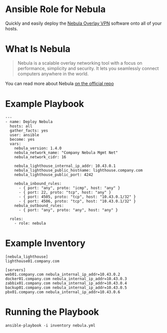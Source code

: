 # Ansible Role for Nebula

Quickly and easily deploy the [Nebula Overlay VPN](https://github.com/slackhq/nebula) software onto all of your hosts.

# What Is Nebula

> Nebula is a scalable overlay networking tool with a focus on performance, simplicity and security. It lets you seamlessly connect computers anywhere in the world.

You can read more about Nebula [on the official repo](https://github.com/slackhq/nebula)

# Example Playbook
```
---
- name: Deploy Nebula
  hosts: all
  gather_facts: yes
  user: ansible
  become: yes
  vars:
    nebula_version: 1.4.0
    nebula_network_name: "Company Nebula Mgmt Net"
    nebula_network_cidr: 16

    nebula_lighthouse_internal_ip_addr: 10.43.0.1
    nebula_lighthouse_public_hostname: lighthouse.company.com
    nebula_lighthouse_public_port: 4242

    nebula_inbound_rules:
      - { port: "any", proto: "icmp", host: "any" }
      - { port: 22, proto: "tcp", host: "any" }
      - { port: 4505, proto: "tcp", host: "10.43.0.1/32" }
      - { port: 4506, proto: "tcp", host: "10.43.0.1/32" }
    nebula_outbound_rules:
      - { port: "any", proto: "any", host: "any" }

  roles:
    - role: nebula
```

# Example Inventory
```
[nebula_lighthouse]
lighthouse01.company.com

[servers]
web01.company.com nebula_internal_ip_addr=10.43.0.2
docker01.company.com nebula_internal_ip_addr=10.43.0.3
zabbix01.company.com nebula_internal_ip_addr=10.43.0.4
backup01.company.com nebula_internal_ip_addr=10.43.0.5
pbx01.company.com nebula_internal_ip_addr=10.43.0.6
```

# Running the Playbook
```
ansible-playbook -i inventory nebula.yml
```
